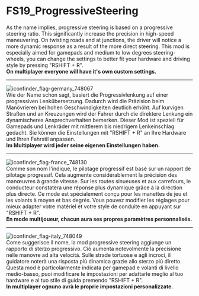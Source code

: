 # FS19_ProgressiveSteering

As the name implies, progressive steering is based on a progressive steering ratio.
This significantly increase the precision in high-speed maneuvering.
On twisting roads and at junctions, the driver will notice a more dynamic response as a result of the more direct steering.
This mod is especially aimed for gamepads and medium to low degrees steering-wheels, you can change the settings to better fit your hardware and driving style by pressing "RSHIFT + R".  
**On multiplayer everyone will have it's own custom settings.**

---
![iconfinder_flag-germany_748067](https://user-images.githubusercontent.com/7534621/114938948-08f06580-9e40-11eb-9bd9-cd9733f1c6bc.png)  
Wie der Name schon sagt, basiert die Progressivlenkung auf einer progressiven Lenkübersetzung.
Dadurch wird die Präzision beim Manövrieren bei hohen Geschwindigkeiten deutlich erhöht.
Auf kurvigen Straßen und an Kreuzungen wird der Fahrer durch die direktere Lenkung ein dynamischeres Ansprechverhalten bemerken.
Dieser Mod ist speziell für Gamepads und Lenkräder mit mittlerem bis niedrigem Lenkeinschlag gedacht. Sie können die Einstellungen mit "RSHIFT + R" an Ihre Hardware und Ihren Fahrstil anpassen.  
**Im Multiplayer wird jeder seine eigenen Einstellungen haben.**

---
![iconfinder_flag-france_748130](https://user-images.githubusercontent.com/7534621/114938931-02fa8480-9e40-11eb-84bb-b0c216000de9.png)  
Comme son nom l'indique, le pilotage progressif est basé sur un rapport de pilotage progressif.
Cela augmente considérablement la précision des manœuvres à grande vitesse.
Sur les routes sinueuses et aux carrefours, le conducteur constatera une réponse plus dynamique grâce à la direction plus directe.
Ce mode est spécialement conçu pour les manettes de jeu et les volants à moyen et bas degrés. Vous pouvez modifier les réglages pour mieux adapter votre matériel et votre style de conduite en appuyant sur "RSHIFT + R".  
**En mode multijoueur, chacun aura ses propres paramètres personnalisés.**

---
![iconfinder_flag-italy_748049](https://user-images.githubusercontent.com/7534621/114938787-d3e41300-9e3f-11eb-9554-0e40597cec5d.png)  
Come suggerisce il nome, la mod progressive steering aggiunge un rapporto di sterzo progressivo.
Ciò aumenta notevolmente la precisione nelle manovre ad alta velocità.
Sulle strade tortuose e agli incroci, il guidatore noterà una risposta più dinamica grazie allo sterzo più diretto.
Questa mod è particolarmente indicata per gamepad e volanti di livello medio-basso, puoi modificare le impostazioni per adattarle meglio al tuo hardware e al tuo stile di guida premendo "RSHIFT + R".  
**In multiplayer ognuno avrà le proprie impostazioni personalizzate.**
